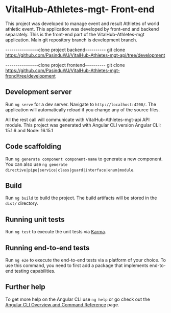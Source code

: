 # VitalHub-Athletes-mgt- Front-end

This project was developed to manage event and result Athletes of world athletic event.
This application was developed by front-end and backend separately.
This is the front-end part of the VitalHub-Athletes-mgt application.
Main git repository branch is development branch.

----------------clone project backend----------
git clone https://github.com/PasinduWJ/VitalHub-Athletes-mgt-api/tree/development

----------------clone project frontend----------
git clone https://github.com/PasinduWJ/VitalHub-Athletes-mgt-frond/tree/development

## Development server

Run `ng serve` for a dev server. Navigate to `http://localhost:4200/`. The application will automatically reload if you
change any of the source files.

All the rest call will communicate with VitalHub-Athletes-mgt-api API module.
This project was generated with Angular CLI version Angular CLI: 15.1.6 and Node: 16.15.1

## Code scaffolding

Run `ng generate component component-name` to generate a new component. You can also
use `ng generate directive|pipe|service|class|guard|interface|enum|module`.

## Build

Run `ng build` to build the project. The build artifacts will be stored in the `dist/` directory.

## Running unit tests

Run `ng test` to execute the unit tests via [Karma](https://karma-runner.github.io).

## Running end-to-end tests

Run `ng e2e` to execute the end-to-end tests via a platform of your choice. To use this command, you need to first add a
package that implements end-to-end testing capabilities.

## Further help

To get more help on the Angular CLI use `ng help` or go check out
the [Angular CLI Overview and Command Reference](https://angular.io/cli) page.
